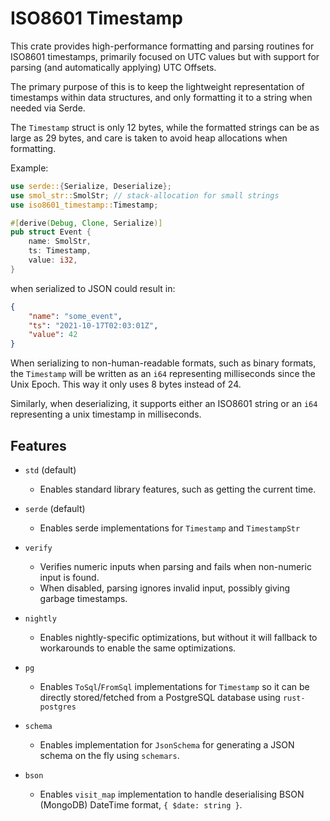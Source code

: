 ISO8601 Timestamp
=================

This crate provides high-performance formatting and parsing routines for ISO8601 timestamps, primarily focused on UTC values but with support for parsing (and automatically applying) UTC Offsets.

The primary purpose of this is to keep the lightweight representation of timestamps within data structures, and only formatting it to a string when needed via Serde.

The `Timestamp` struct is only 12 bytes, while the formatted strings can be as large as 29 bytes, and care is taken to avoid heap allocations when formatting.

Example:
```rust
use serde::{Serialize, Deserialize};
use smol_str::SmolStr; // stack-allocation for small strings
use iso8601_timestamp::Timestamp;

#[derive(Debug, Clone, Serialize)]
pub struct Event {
    name: SmolStr,
    ts: Timestamp,
    value: i32,
}
```
when serialized to JSON could result in:
```json
{
    "name": "some_event",
    "ts": "2021-10-17T02:03:01Z",
    "value": 42
}
```

When serializing to non-human-readable formats, such as binary formats, the `Timestamp` will be written as an `i64` representing milliseconds since the Unix Epoch. This way it only uses 8 bytes instead of 24.

Similarly, when deserializing, it supports either an ISO8601 string or an `i64` representing a unix timestamp in milliseconds.

## Features

* `std` (default)
    - Enables standard library features, such as getting the current time.

* `serde` (default)
    - Enables serde implementations for `Timestamp` and `TimestampStr`

* `verify`
    - Verifies numeric inputs when parsing and fails when non-numeric input is found.
    - When disabled, parsing ignores invalid input, possibly giving garbage timestamps.

* `nightly`
    - Enables nightly-specific optimizations, but without it will fallback to workarounds to enable the same optimizations.

* `pg`
    - Enables `ToSql`/`FromSql` implementations for `Timestamp` so it can be directly stored/fetched from a PostgreSQL database using `rust-postgres`

* `schema`
    - Enables implementation for `JsonSchema` for generating a JSON schema on the fly using `schemars`.

* `bson`
    - Enables `visit_map` implementation to handle deserialising BSON (MongoDB) DateTime format, `{ $date: string }`.
